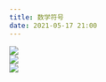 ```yaml
---
title: 数学符号
date: 2021-05-17 21:00
---
```


![](./_image/2021-05-17/2021-05-17-21-02-54@2x.png)  
![](./_image/2021-05-17/2021-05-17-21-03-06@2x.png)  
![](./_image/2021-05-17/2021-05-17-21-02-21@2x.png)  
